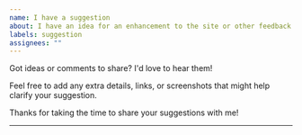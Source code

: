 ```yaml
---
name: I have a suggestion
about: I have an idea for an enhancement to the site or other feedback comments. Lay it on me!
labels: suggestion
assignees: ""
---
```


Got ideas or comments to share? I'd love to hear them!

Feel free to add any extra details, links, or screenshots that might help clarify your suggestion.

Thanks for taking the time to share your suggestions with me!

---
